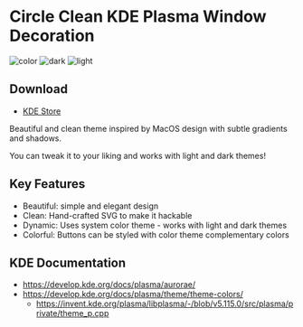 # Circle Clean KDE Plasma Window Decoration

![color](https://images.pling.com/img/00/00/63/96/41/1997282/color-buttons2.png)
![dark](https://images.pling.com/img/00/00/63/96/41/1997282/dark-buttons5.png)
![light](https://images.pling.com/img/00/00/63/96/41/1997282/light-buttons5.png)

## Download

* [KDE Store](https://store.kde.org/p/1997282)

Beautiful and clean theme inspired by MacOS design with subtle gradients and shadows.

You can tweak it to your liking and works with light and dark themes!

## Key Features

* Beautiful: simple and elegant design
* Clean: Hand-crafted SVG to make it hackable
* Dynamic: Uses system color theme - works with light and dark themes
* Colorful: Buttons can be styled with color theme complementary colors

## KDE Documentation

* https://develop.kde.org/docs/plasma/aurorae/
* https://develop.kde.org/docs/plasma/theme/theme-colors/
  * https://invent.kde.org/plasma/libplasma/-/blob/v5.115.0/src/plasma/private/theme_p.cpp
